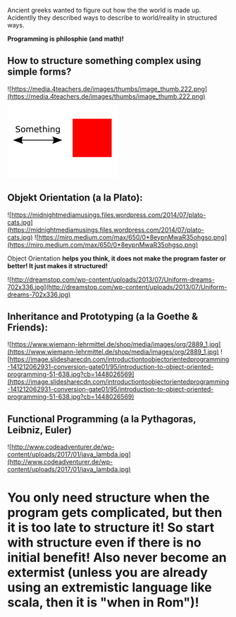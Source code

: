Ancient greeks wanted to figure out how the the world is made up.
Acidentlly they described ways to describe to world/reality in structured ways.

**Programming is philosphie (and math)!**

## How to structure something complex using simple forms?

![https://media.4teachers.de/images/thumbs/image_thumb.222.png](https://media.4teachers.de/images/thumbs/image_thumb.222.png) ![result.png](result.png)

## Objekt Orientation (a la Plato):

![https://midnightmediamusings.files.wordpress.com/2014/07/plato-cats.jpg](https://midnightmediamusings.files.wordpress.com/2014/07/plato-cats.jpg)
![https://miro.medium.com/max/650/0*8eypnMwaR35ohgso.png](https://miro.medium.com/max/650/0*8eypnMwaR35ohgso.png)

Object Orientation **helps you think, it does not make the program faster or better! It just makes it structured!**

![http://dreamstop.com/wp-content/uploads/2013/07/Uniform-dreams-702x336.jpg](http://dreamstop.com/wp-content/uploads/2013/07/Uniform-dreams-702x336.jpg)


## Inheritance and Prototyping (a la Goethe & Friends):

![https://www.wiemann-lehrmittel.de/shop/media/images/org/2889_1.jpg](https://www.wiemann-lehrmittel.de/shop/media/images/org/2889_1.jpg)
![https://image.slidesharecdn.com/introductiontoobjectorientedprogramming-141212062931-conversion-gate01/95/introduction-to-object-oriented-programming-51-638.jpg?cb=1448026569](https://image.slidesharecdn.com/introductiontoobjectorientedprogramming-141212062931-conversion-gate01/95/introduction-to-object-oriented-programming-51-638.jpg?cb=1448026569)

## Functional Programming (a la Pythagoras, Leibniz, Euler)

![http://www.codeadventurer.de/wp-content/uploads/2017/01/java_lambda.jpg](http://www.codeadventurer.de/wp-content/uploads/2017/01/java_lambda.jpg)

# You only need structure when the program gets complicated, but then it is too late to structure it! So start with structure even if there is no initial benefit! Also never become an extermist (unless you are already using an extremistic language like scala, then it is "when in Rom")!
